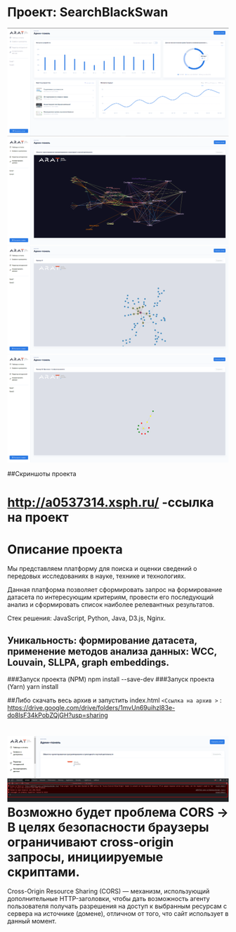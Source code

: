 
# Проект: SearchBlackSwan

![](https://github.com/Aratmany/SearchBlackSwan/blob/main/Screenshot_13.png)
![](https://github.com/Aratmany/SearchBlackSwan/blob/main/Screenshot_14.png)
![](https://github.com/Aratmany/SearchBlackSwan/blob/main/Screenshot_15.png)
![](https://github.com/Aratmany/SearchBlackSwan/blob/main/Screenshot_16.png)




##Скриншоты проекта


http://a0537314.xsph.ru/ -ссылка на проект
=============

Описание проекта
=============

Мы представляем платформу для поиска и оценки сведений о передовых исследованиях в науке, технике и технологиях.

Данная платформа позволяет сформировать запрос на формирование датасета по интересующим критериям, провести его последующий анализ и сформировать список наиболее релевантных результатов.

Стек решения: JavaScript, Python, Java, D3.js, Nginx.

 Уникальность: формирование датасета, применение методов анализа данных: WCC, Louvain, SLLPA, graph embeddings.
-------------

###Запуск проекта (NPM)
npm install --save-dev
###Запуск проекта (Yarn)
yarn install

##Либо скачать весь архив и запустить index.html
`<Ссылка на архив >` : <https://drive.google.com/drive/folders/1mvUn69uihzl83e-do8lsF34kPobZQjGH?usp=sharing>

![](https://github.com/Aratmany/SearchBlackSwan/blob/main/Screenshot_17.png)
Возможно будет проблема CORS -> В целях безопасности браузеры ограничивают cross-origin запросы, инициируемые скриптами. 
=============
Cross-Origin Resource Sharing (CORS) — механизм, использующий дополнительные HTTP-заголовки, чтобы дать возможность агенту пользователя получать разрешения на доступ к выбранным ресурсам с сервера на источнике (домене), отличном от того, что сайт использует в данный момент. 
                




